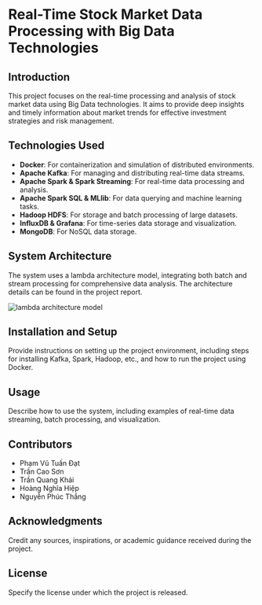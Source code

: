 # Real-Time Stock Market Data Processing with Big Data Technologies

## Introduction
This project focuses on the real-time processing and analysis of stock market data using Big Data technologies. It aims to provide deep insights and timely information about market trends for effective investment strategies and risk management.

## Technologies Used
- **Docker**: For containerization and simulation of distributed environments.
- **Apache Kafka**: For managing and distributing real-time data streams.
- **Apache Spark & Spark Streaming**: For real-time data processing and analysis.
- **Apache Spark SQL & MLlib**: For data querying and machine learning tasks.
- **Hadoop HDFS**: For storage and batch processing of large datasets.
- **InfluxDB & Grafana**: For time-series data storage and visualization.
- **MongoDB**: For NoSQL data storage.

## System Architecture
The system uses a lambda architecture model, integrating both batch and stream processing for comprehensive data analysis. The architecture details can be found in the project report.

![lambda architecture model]("/assets/system_architecture.png")

## Installation and Setup
Provide instructions on setting up the project environment, including steps for installing Kafka, Spark, Hadoop, etc., and how to run the project using Docker.

## Usage
Describe how to use the system, including examples of real-time data streaming, batch processing, and visualization.

## Contributors
- Phạm Vũ Tuấn Đạt
- Trần Cao Sơn
- Trần Quang Khải
- Hoàng Nghĩa Hiệp
- Nguyễn Phúc Thắng

## Acknowledgments
Credit any sources, inspirations, or academic guidance received during the project.

## License
Specify the license under which the project is released.

